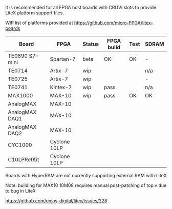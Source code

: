 It is recommended for all FPGA host boards with CRUVI slots to provide LiteX platform support files.

WiP list of platforms provided at https://github.com/micro-FPGA/litex-boards

|Board|FPGA|Status|FPGA build|Test|SDRAM|
|-----|----|--|--|--|--|
|TE0890 S7-mini|Spartan-7|beta|OK|OK|-|
|TE0714|Artix-7|wip | | |n/a|
|TE0725|Artix-7|wip | | |-|
|TE0741|Kintex-7|wip |pass||n/a|
|MAX1000|MAX-10|wip|pass|OK|OK|
|AnalogMAX|MAX-10|||||
|AnalogMAX DAQ1|MAX-10|||||
|AnalogMAX DAQ2|MAX-10|||||
|CYC1000|Cyclone 10LP|||||
|C10LPRefKit|Cyclone 10LP|||||

Boards with HyperRAM are not currently supporting external RAM with LiteX

Note: building for MAX10 10M08 requires manual post-patching of top.v due to bug in LiteX

https://github.com/enjoy-digital/litex/issues/228

